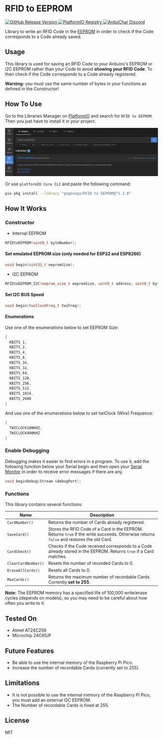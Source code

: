 # RFID to EEPROM

<p align="left">
  <a href="https://github.com/GogoVega/RFIDtoEEPROM/releases/latest">
    <img src="https://img.shields.io/github/v/release/GogoVega/RFIDtoEEPROM.svg?include_prereleases" alt="GitHub Release Version" />
  </a>
  <a href="https://registry.platformio.org/libraries/gogovega/RFID to EEPROM">
    <img src="https://badges.registry.platformio.org/packages/gogovega/library/RFID to EEPROM.svg" alt="PlatformIO Registry" />
  </a>
  <a href="https://discord.gg/rYgzexA9u4">
    <img src="https://img.shields.io/discord/928317454516641802?color=8ed6fb&label=Discord&logo=discord" alt="ArduiChar Discord" />
  </a>
</p>

Library to write an RFID Code in the [EEPROM](https://docs.arduino.cc/learn/built-in-libraries/eeprom) in order to check if the Code corresponds to a Code already saved.

## Usage

This library is used for saving an RFID Code to your Arduino's EEPROM or I2C EEPROM rather than your Code to avoid **showing your RFID Code**. To then check if the Code corresponds to a Code already registered.

**Warning:** you must use the same number of bytes in your functions as defined in the Constructor!

## How To Use

Go to the Libraries Manager on [PlatformIO](https://platformio.org/platformio-ide) and search for `RFID to EEPROM`. Then you just have to install it in your project.

![PlatformIO](https://raw.githubusercontent.com/GogoVega/RFIDtoEEPROM/master/docs/platformio.png)

Or use `platformIO Core CLI` and paste the following command:

```bash
pio pkg install --library "gogovega/RFID to EEPROM@^1.1.0"
```

## How It Works

### Constructor

- Internal EEPROM

```cpp
RFIDtoEEPROM(uint8_t byteNumber);
```

#### Set emulated EEPROM size (only needed for ESP32 and ESP8266)

```cpp
void begin(uint32_t eepromSize);
```

- I2C EEPROM

```cpp
RFIDtoEEPROM_I2C(eeprom_size_t eepromSize, uint8_t address, uint8_t byteNumber);
```

#### Set I2C BUS Speed

```cpp
void begin(twiClockFreq_t twiFreq);
```

#### Enumerations

Use one of the enumerations below to set EEPROM Size:
```cpp
{
  KBITS_1,
  KBITS_2,
  KBITS_4,
  KBITS_8,
  KBITS_16,
  KBITS_32,
  KBITS_64,
  KBITS_128,
  KBITS_256,
  KBITS_512,
  KBITS_1024,
  KBITS_2048
}
```

And use one of the enumerations below to set twiClock (Wire) Frequence:
```cpp
{
  TWICLOCK100KHZ,
  TWICLOCK400KHZ
}
```

### Enable Debugging

Debugging makes it easier to find errors in a program. To use it, add the following function below your Serial begin and then open your [Serial Monitor](https://docs.arduino.cc/software/ide-v2/tutorials/ide-v2-serial-monitor) in order to receive error messages if there are any.

```cpp
void beginDebug(Stream &debugPort);
```

### Functions

This library contains several functions:

| Name | Description |
|---|---|
| `CardNumber()` | Returns the number of Cards already registered. |
| `SaveCard()` | Stores the RFID Code of a Card in the EEPROM. Returns `true` if the write succeeds. Otherwise returns `false` and restores the old Card. |
| `CardCheck()` | Checks if the Code received corresponds to a Code already stored in the EEPROM. Returns `true` if a Card matches. |
| `ClearCardNumber()` | Resets the number of recorded Cards to 0. |
| `EraseAllCards()` | Resets all Cards to 0. |
| `MaxCards()` | Returns the maximum number of recordable Cards. Currently **set to 255**. |

**Note:** The EEPROM memory has a specified life of 100,000 write/erase cycles (depends on models), so you may need to be careful about how often you write to it.

## Tested On

- Atmel AT24C256
- Microchip 24C65/P

## Future Features

- Be able to use the internal memory of the Raspberry Pi Pico.
- Increase the number of recordable Cards (currently set to 255).

## Limitations

- It is not possible to use the internal memory of the Raspberry Pi Pico, you must add an external I2C EEPROM.
- The Number of recordable Cards is fixed at 255.

## License

MIT
